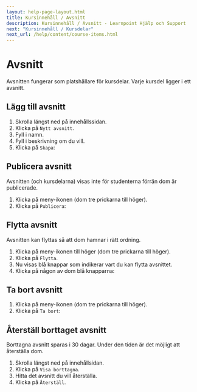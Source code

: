 ```yaml
---
layout: help-page-layout.html
title: Kursinnehåll / Avsnitt
description: Kursinnehåll / Avsnitt - Learnpoint Hjälp och Support
next: "Kursinnehåll / Kursdelar"
next_url: /help/content/course-items.html
---
```


# Avsnitt

<!-- only-in-swedish.html -->

Avsnitten fungerar som platshållare för kursdelar. Varje kursdel ligger i ett avsnitt.


## Lägg till avsnitt

1. Skrolla längst ned på innehållssidan.
2. Klicka på `Nytt avsnitt`.
3. Fyll i namn.
4. Fyll i beskrivning om du vill.
5. Klicka på `Skapa`:

<!-- desktop-recording.html, { src: "_assets/add-section.mp4", alt: "Lägg till avsnitt", theme: "light" } -->


## Publicera avsnitt

Avsnitten (och kursdelarna) visas inte för studenterna förrän dom är publicerade.

1. Klicka på meny-ikonen (dom tre prickarna till höger).
2. Klicka på `Publicera`:

<!-- desktop-screenshot.html, { src: "_assets/publish-section.png", alt: "Publicera avsnitt", theme: "light" } -->


## Flytta avsnitt

Avsnitten kan flyttas så att dom hamnar i rätt ordning.

1. Klicka på meny-ikonen till höger (dom tre prickarna till höger).
2. Klicka på `Flytta`.
3. Nu visas blå knappar som indikerar vart du kan flytta avsnittet.
4. Klicka på någon av dom blå knapparna:

<!-- desktop-recording.html, { src: "_assets/move-section.mp4", alt: "Flytta avsnitt", theme: "light" } -->


## Ta bort avsnitt

1. Klicka på meny-ikonen (dom tre prickarna till höger).
2. Klicka på `Ta bort`:

<!-- desktop-screenshot.html, { src: "_assets/delete-section.png", alt: "Ta bort avsnitt", theme: "light" } -->


## Återställ borttaget avsnitt

Borttagna avsnitt sparas i 30 dagar. Under den tiden är det möjligt att återställa dom.

1. Skrolla längst ned på innehållsidan.
2. Klicka på `Visa borttagna`.
3. Hitta det avsnitt du vill återställa.
4. Klicka på `Återställ`.